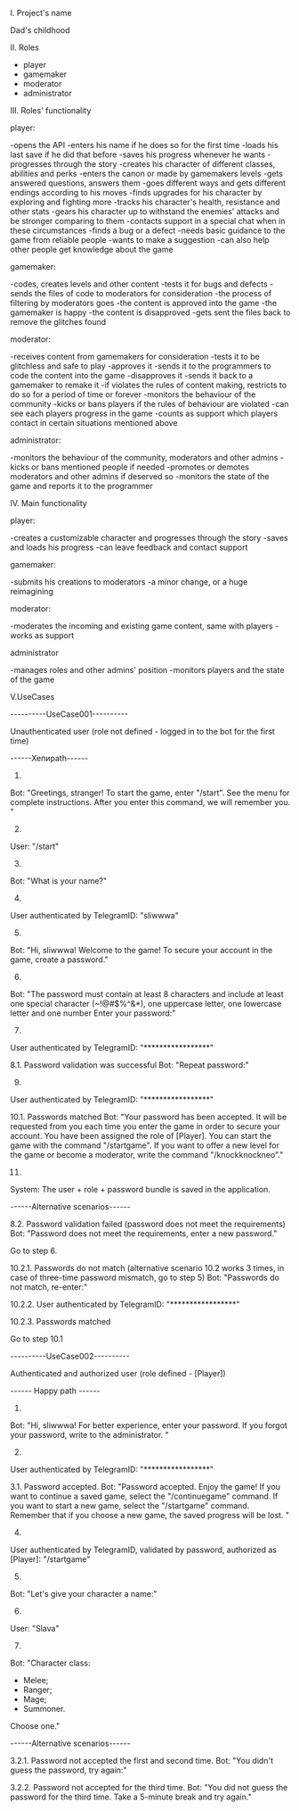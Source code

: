 I. Project's name

Dad's childhood



II. Roles

 - player
 - gamemaker
 - moderator
 - administrator



III. Roles' functionality

player:

-opens the API
-enters his name if he does so for the first time
  -loads his last save if he did that before
  -saves his progress whenever he wants
-progresses through the story
  -creates his character of different classes, abilities and perks
  -enters the canon or made by gamemakers levels
  -gets answered questions, answers them
  -goes different ways and gets different endings according to his moves
  -finds upgrades for his character by exploring and fighting more
  -tracks his character's health, resistance and other stats
  -gears his character up to withstand the enemies' attacks and be stronger comparing to them
-contacts support in a special chat when in these circumstances
  -finds a bug or a defect
  -needs basic guidance to the game from reliable people
  -wants to make a suggestion
-can also help other people get knowledge about the game

gamemaker:

-codes, creates levels and other content
  -tests it for bugs and defects
  -sends the files of code to moderators for consideration
  -the process of filtering by moderators goes
  -the content is approved into the game
    -the gamemaker is happy
  -the content is disapproved
    -gets sent the files back to remove the glitches found

moderator:

-receives content from gamemakers for consideration
  -tests it to be glitchless and safe to play
  -approves it
    -sends it to the programmers to code the content into the game
  -disapproves it
    -sends it back to a gamemaker to remake it
    -if violates the rules of content making, restricts to do so for a period of time or forever
-monitors the behaviour of the community
  -kicks or bans players if the rules of behaviour are violated
  -can see each players progress in the game
-counts as support which players contact in certain situations mentioned above


administrator:

-monitors the behaviour of the community, moderators and other admins
  -kicks or bans mentioned people if needed
  -promotes or demotes moderators and other admins if deserved so
-monitors the state of the game and reports it to the programmer



IV. Main functionality

player:

-creates a customizable character and progresses through the story
-saves and loads his progress
-can leave feedback and contact support

gamemaker:

-submits his creations to moderators
-a minor change, or a huge reimagining

moderator:

-moderates the incoming and existing game content, same with players
-works as support

administrator

-manages roles and other admins' position
-monitors players and the state of the game



V.UseCases

----------UseCase001----------

Unauthenticated user (role not defined - logged in to the bot for the first time)

------Хепиpath------

1.
Bot:
"Greetings, stranger! To start the game, enter "/start". See the menu for complete instructions. After you enter this command, we will remember you. "

2.
User:
"/start"

3.
Bot:
"What is your name?"

4.
User authenticated by TelegramID:
"sliwwwa"

5.
Bot:
"Hi, sliwwwa! Welcome to the game!
To secure your account in the game, create a password."

6.
Bot:
"The password must contain at least 8 characters and include at least one special character (~!@#$%^&*), one uppercase letter, one lowercase letter and one number
Enter your password:"

7.
User authenticated by TelegramID:
"*****************"

8.1. Password validation was successful
Bot:
"Repeat password:"

9.
User authenticated by TelegramID:
"*****************"

10.1. Passwords matched
Bot:
"Your password has been accepted. It will be requested from you each time you enter the game in order to secure your account.
You have been assigned the role of [Player]. You can start the game with the command "/startgame". If you want to offer a new level for the game or become a moderator, write the command "/knockknockneo"."

11.
System:
The user + role + password bundle is saved in the application.



------Alternative scenarios------

8.2. Password validation failed (password does not meet the requirements)
Bot:
"Password does not meet the requirements, enter a new password."

Go to step 6.



10.2.1. Passwords do not match (alternative scenario 10.2 works 3 times, in case of three-time password mismatch, go to step 5)
Bot:
"Passwords do not match, re-enter:"

10.2.2.
User authenticated by TelegramID:
"*****************"

10.2.3. Passwords matched

Go to step 10.1





----------UseCase002----------

Authenticated and authorized user (role defined - [Player])

------ Happy path ------

1.
Bot:
"Hi, sliwwwa! For better experience, enter your password.
If you forgot your password, write to the administrator. "

2.
User authenticated by TelegramID:
"*****************"

3.1. Password accepted.
Bot:
"Password accepted. Enjoy the game!
If you want to continue a saved game, select the "/continuegame" command.
If you want to start a new game, select the "/startgame" command.
Remember that if you choose a new game, the saved progress will be lost. "

4.
User authenticated by TelegramID, validated by password, authorized as [Player]:
"/startgame"

5.
Bot:
"Let's give your character a name:"

6.
User:
"Slava"

7.
Bot:
"Character class:

 - Melee;
 - Ranger;
 - Mage;
 - Summoner.

Choose one."



------Alternative scenarios------


3.2.1. Password not accepted the first and second time.
Bot:
"You didn't guess the password, try again:"



3.2.2. Password not accepted for the third time.
Bot:
"You did not guess the password for the third time. Take a 5-minute break and try again."
